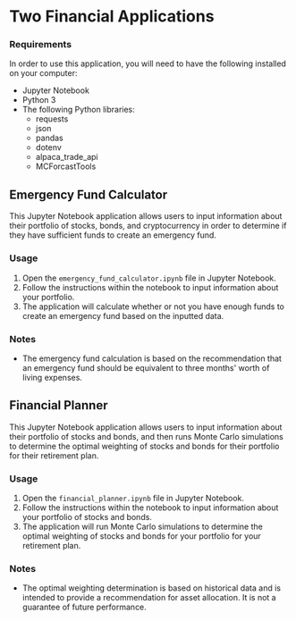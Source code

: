 # Two Financial Applications

### Requirements

In order to use this application, you will need to have the following installed on your computer:

- Jupyter Notebook
- Python 3
- The following Python libraries:
    - requests
    - json 
    - pandas 
    - dotenv
    - alpaca_trade_api
    - MCForcastTools

## Emergency Fund Calculator

This Jupyter Notebook application allows users to input information about their portfolio of stocks, bonds, and cryptocurrency in order to determine if they have sufficient funds to create an emergency fund.

### Usage

1. Open the `emergency_fund_calculator.ipynb` file in Jupyter Notebook.
2. Follow the instructions within the notebook to input information about your portfolio.
3. The application will calculate whether or not you have enough funds to create an emergency fund based on the inputted data.

### Notes

- The emergency fund calculation is based on the recommendation that an emergency fund should be equivalent to three months' worth of living expenses.


## Financial Planner

This Jupyter Notebook application allows users to input information about their portfolio of stocks and bonds, and then runs Monte Carlo simulations to determine the optimal weighting of stocks and bonds for their portfolio for their retirement plan.


### Usage

1. Open the `financial_planner.ipynb` file in Jupyter Notebook.
2. Follow the instructions within the notebook to input information about your portfolio of stocks and bonds.
3. The application will run Monte Carlo simulations to determine the optimal weighting of stocks and bonds for your portfolio for your retirement plan.

### Notes

- The optimal weighting determination is based on historical data and is intended to provide a recommendation for asset allocation. It is not a guarantee of future performance.
